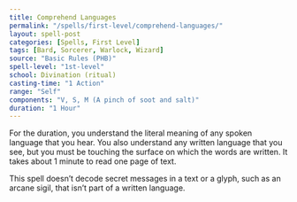 ```yaml
---
title: Comprehend Languages
permalink: "/spells/first-level/comprehend-languages/"
layout: spell-post
categories: [Spells, First Level]
tags: [Bard, Sorcerer, Warlock, Wizard]
source: "Basic Rules (PHB)"
spell-level: "1st-level"
school: Divination (ritual)
casting-time: "1 Action"
range: "Self"
components: "V, S, M (A pinch of soot and salt)"
duration: "1 Hour"
---
```


For the duration, you understand the literal meaning of any spoken language that you hear. You also understand any written language that you see, but you must be touching the surface on which the words are written. It takes about 1 minute to read one page of text.

This spell doesn’t decode secret messages in a text or a glyph, such as an arcane sigil, that isn’t part of a written language.
